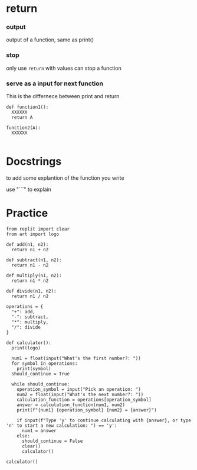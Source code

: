 # return 

### output
output of a function, same as print()

### stop 
only use ``` return ``` with values can stop a function

### serve as a input for next function 
This is the differnece between print and return
```
def function1():
  XXXXXX
  return A

function2(A):
  XXXXXX
  
```

# Docstrings

to add some explantion of the function you write

 use "```" to explain  

# Practice
 
```
from replit import clear
from art import logo

def add(n1, n2):
  return n1 + n2

def subtract(n1, n2):
  return n1 - n2

def multiply(n1, n2):
  return n1 * n2

def divide(n1, n2):
  return n1 / n2

operations = {
  "+": add,
  "-": subtract,
  "*": multiply,
  "/": divide
}

def calculator():
  print(logo)

  num1 = float(input("What's the first number?: "))
  for symbol in operations:
    print(symbol)
  should_continue = True
 
  while should_continue:
    operation_symbol = input("Pick an operation: ")
    num2 = float(input("What's the next number?: "))
    calculation_function = operations[operation_symbol]
    answer = calculation_function(num1, num2)
    print(f"{num1} {operation_symbol} {num2} = {answer}")

    if input(f"Type 'y' to continue calculating with {answer}, or type 'n' to start a new calculation: ") == 'y':
      num1 = answer
    else:
      should_continue = False
      clear()
      calculator()

calculator()

```
